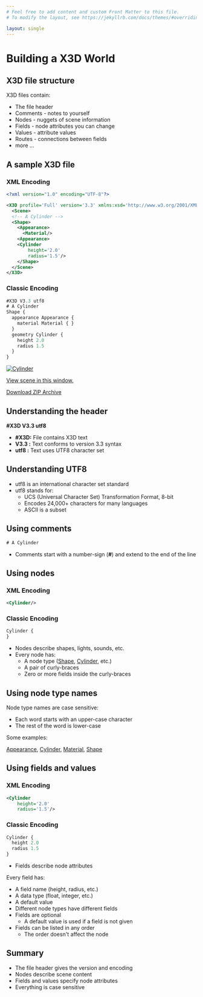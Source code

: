 ```yaml
---
# Feel free to add content and custom Front Matter to this file.
# To modify the layout, see https://jekyllrb.com/docs/themes/#overriding-theme-defaults

layout: single
---
```

# Building a X3D World

## X3D file structure

X3D files contain:

- The file header
- Comments - notes to yourself
- Nodes - nuggets of scene information
- Fields - node attributes you can change
- Values - attribute values
- Routes - connections between fields
- more ...

## A sample X3D file

### XML Encoding

```xml
<?xml version="1.0" encoding="UTF-8"?>

<X3D profile='Full' version='3.3' xmlns:xsd='http://www.w3.org/2001/XMLSchema-instance' xsd:noNamespaceSchemaLocation='http://www.web3d.org/specifications/x3d-3.3.xsd'>
  <Scene>
  <!-- A Cylinder -->
  <Shape>
    <Appearance>
      <Material/>
    <Appearance>
    <Cylinder
        height='2.0'
        radius='1.5'/>
    </Shape>
  </Scene>
</X3D>
```

### Classic Encoding

```js
#X3D V3.3 utf8
# A Cylinder
Shape {
  appearance Appearance {
    material Material { }
  }
  geometry Cylinder {
    height 2.0
    radius 1.5
  }
}
```

[![Cylinder](https://create3000.github.io/media/tutorials/scenes/cylinder1/screenshot.png)](https://create3000.github.io/media/tutorials/scenes/cylinder1/example.html)

[View scene in this window.](https://create3000.github.io/media/tutorials/scenes/cylinder1/example.html)

[Download ZIP Archive](https://create3000.github.io/media/tutorials/scenes/cylinder1/cylinder1.zip)

## Understanding the header

**\#X3D V3.3 utf8**

- **\#X3D:** File contains X3D text
- **V3.3 :** Text conforms to version 3.3 syntax
- **utf8 :** Text uses UTF8 character set

## Understanding UTF8

- utf8 is an international character set standard
- utf8 stands for:
  - UCS (Universal Character Set) Transformation Format, 8-bit
  - Encodes 24,000+ characters for many languages
  - ASCII is a subset

## Using comments

```js
# A Cylinder
```

- Comments start with a number-sign (**\#**) and extend to the end of the line

## Using nodes

### XML Encoding

```xml
<Cylinder/>
```

### Classic Encoding

```js
Cylinder {
}
```

- Nodes describe shapes, lights, sounds, etc.
- Every node has:
  - A node type ([Shape](https://www.web3d.org/documents/specifications/19775-1/V3.3/Part01/components/shape.html#Shape), [Cylinder](https://www.web3d.org/documents/specifications/19775-1/V3.3/Part01/components/geometry3D.html#Cylinder), etc.)
  - A pair of curly-braces
  - Zero or more fields inside the curly-braces

## Using node type names

Node type names are case sensitive:

- Each word starts with an upper-case character
- The rest of the word is lower-case

Some examples:

[Appearance](https://www.web3d.org/documents/specifications/19775-1/V3.3/Part01/components/shape.html#Appearance), [Cylinder](https://www.web3d.org/documents/specifications/19775-1/V3.3/Part01/components/geometry3D.html#Cylinder), [Material](https://www.web3d.org/documents/specifications/19775-1/V3.3/Part01/components/shape.html#Material), [Shape](https://www.web3d.org/documents/specifications/19775-1/V3.3/Part01/components/shape.html#Shape)

## Using fields and values

### XML Encoding

```xml
<Cylinder
    height='2.0'
    radius='1.5'/>
```

### Classic Encoding

```js
Cylinder {
  height 2.0
  radius 1.5
}
```

- Fields describe node attributes

Every field has:

- A field name (height, radius, etc.)
- A data type (float, integer, etc.)
- A default value
- Different node types have different fields
- Fields are optional
  - A default value is used if a field is not given
- Fields can be listed in any order
  - The order doesn't affect the node

## Summary

- The file header gives the version and encoding
- Nodes describe scene content
- Fields and values specify node attributes
- Everything is case sensitive
